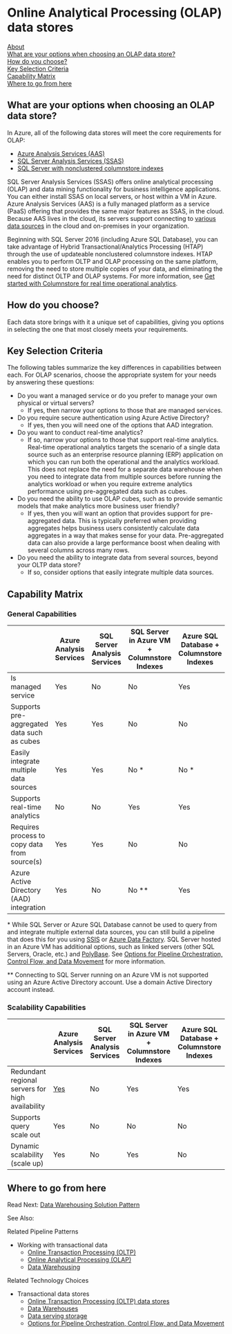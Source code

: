 # Online Analytical Processing (OLAP) data stores

[About]()  
[What are your options when choosing an OLAP data store?](#options)  
[How do you choose?](#howtochoose)  
[Key Selection Criteria](#criteria)  
[Capability Matrix](#matrix)   
[Where to go from here](#wheretogo)  

<a name="about"></a>

## <a name="options"></a> What are your options when choosing an OLAP data store?
In Azure, all of the following data stores will meet the core requirements for OLAP:

- [Azure Analysis Services (AAS)](https://docs.microsoft.com/azure/analysis-services/analysis-services-overview)
- [SQL Server Analysis Services (SSAS)](https://docs.microsoft.com/sql/analysis-services/analysis-services)
- [SQL Server with nonclustered columnstore indexes](https://docs.microsoft.com/sql/relational-databases/indexes/get-started-with-columnstore-for-real-time-operational-analytics)

SQL Server Analysis Services (SSAS) offers online analytical processing (OLAP) and data mining functionality for business intelligence applications. You can either install SSAS on local servers, or host within a VM in Azure. Azure Analysis Services (AAS) is a fully managed platform as a service (PaaS) offering that provides the same major features as SSAS, in the cloud. Because AAS lives in the cloud, its servers support connecting to [various data sources](https://docs.microsoft.com/azure/analysis-services/analysis-services-datasource) in the cloud and on-premises in your organization.

Beginning with SQL Server 2016 (including Azure SQL Database), you can take advantage of Hybrid Transactional/Analytics Processing (HTAP) through the use of updateable nonclustered columnstore indexes. HTAP enables you to perform OLTP and OLAP processing on the same platform, removing the need to store multiple copies of your data, and eliminating the need for distinct OLTP and OLAP systems. For more information, see [Get started with Columnstore for real time operational analytics](https://docs.microsoft.com/sql/relational-databases/indexes/get-started-with-columnstore-for-real-time-operational-analytics).

## <a name="howtochoose"></a> How do you choose?
Each data store brings with it a unique set of capabilities, giving you options in selecting the one that most closely meets your requirements. 

## <a name="criteria"></a> Key Selection Criteria

The following tables summarize the key differences in capabilities between each. For OLAP scenarios, choose the appropriate system for your needs by answering these questions:

- Do you want a managed service or do you prefer to manage your own physical or virtual servers?
    - If yes, then narrow your options to those that are managed services.
- Do you require secure authentication using Azure Active Directory?
    - If yes, then you will need one of the options that AAD integration.
- Do you want to conduct real-time analytics?
    - If so, narrow your options to those that support real-time analytics. Real-time operational analytics targets the scenario of a single data source such as an enterprise resource planning (ERP) application on which you can run both the operational and the analytics workload. This does not replace the need for a separate data warehouse when you need to integrate data from multiple sources before running the analytics workload or when you require extreme analytics performance using pre-aggregated data such as cubes.
- Do you need the ability to use OLAP cubes, such as to provide semantic models that make analytics more business user friendly?
    - If yes, then you will want an option that provides support for pre-aggregated data. This is typically preferred when providing aggregates helps business users consistently calculate data aggregates in a way that makes sense for your data. Pre-aggregated data can also provide a large performance boost when dealing with several columns across many rows.
- Do you need the ability to integrate data from several sources, beyond your OLTP data store?
    - If so, consider options that easily integrate multiple data sources.

## <a name="matrix"></a> Capability Matrix

### General Capabilities

| | Azure Analysis Services | SQL Server Analysis Services | SQL Server in Azure VM + Columnstore Indexes | Azure SQL Database + Columnstore Indexes |
| --- | --- | --- | --- | --- |
| Is managed service | Yes | No | No | Yes |
| Supports pre-aggregated data such as cubes | Yes | Yes | No | No |
| Easily integrate multiple data sources | Yes | Yes | No \* | No \* |
| Supports real-time analytics | No | No | Yes | Yes |
| Requires process to copy data from source(s) | Yes | Yes | No | No |
| Azure Active Directory (AAD) integration | Yes | No | No \** | Yes |

\* While SQL Server or Azure SQL Database cannot be used to query from and integrate multiple external data sources, you can still build a pipeline that does this for you using [SSIS](https://docs.microsoft.com/sql/integration-services/sql-server-integration-services) or [Azure Data Factory](https://docs.microsoft.com/azure/data-factory/). SQL Server hosted in an Azure VM has additional options, such as linked servers (other SQL Servers, Oracle, etc.) and [PolyBase](https://docs.microsoft.com/sql/relational-databases/polybase/polybase-guide). See [Options for Pipeline Orchestration, Control Flow, and Data Movement](../technology-choices/pipeline-orchestration-data-movement.md) for more information.

\** Connecting to SQL Server running on an Azure VM is not supported using an Azure Active Directory account. Use a domain Active Directory account instead.

### Scalability Capabilities

| | Azure Analysis Services | SQL Server Analysis Services | SQL Server in Azure VM + Columnstore Indexes | Azure SQL Database + Columnstore Indexes |
| --- | --- | --- | --- | --- |
| Redundant regional servers for high availability  | [Yes](https://docs.microsoft.com/azure/analysis-services/analysis-services-bcdr) | No | Yes | Yes |
| Supports query scale out  | Yes | No | No | No |
| Dynamic scalability (scale up)  | Yes | No | Yes | No |

## <a name="wheretogo"></a>Where to go from here
Read Next:
[Data Warehousing Solution Pattern](../pipeline-patterns/data-warehousing.md)

See Also:

Related Pipeline Patterns
- Working with transactional data
    - [Online Transaction Processing (OLTP)](../pipeline-patterns/online-transaction-processing.md)
    - [Online Analytical Processing (OLAP)](../pipeline-patterns/online-analytical-processing.md)
    - [Data Warehousing](../pipeline-patterns/data-warehousing.md)

Related Technology Choices
- Transactional data stores
    - [Online Transaction Processing (OLTP) data stores](../technology-choices/oltp-data-stores.md)
    - [Data Warehouses](../technology-choices/data-warehouses.md)
    - [Data serving storage](../technology-choices/data-serving-storage.md)
    - [Options for Pipeline Orchestration, Control Flow, and Data Movement](../technology-choices/pipeline-orchestration-data-movement.md)
